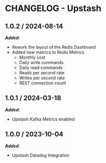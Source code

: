 # CHANGELOG - Upstash

## 1.0.2 / 2024-08-14

**_Added_**:

- Rework the layout of the Redis Dashboard
- Added new metrics to Redis Metrics
  - Monthly cost
  - Daily write commands
  - Daily read commands
  - Reads per second rate
  - Writes per second rate
  - REST connection count

## 1.0.1 / 2024-03-18

**_Added_**:

- Upstash Kafka Metrics enabled

## 1.0.0 / 2023-10-04

**_Added_**:

- Upstash Datadog Integration
